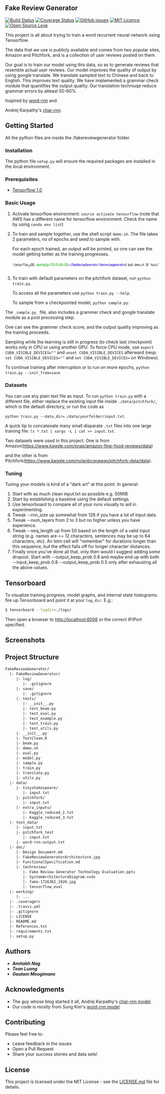 
## Fake Review Generator
[![Build Status](https://travis-ci.org/amitabhnag/FakeReviewGenerator.svg?branch=master)](https://travis-ci.org/amitabhnag/FakeReviewGenerator)
[![Coverage Status](https://coveralls.io/repos/github/amitabhnag/FakeReviewGenerator/badge.svg?branch=master&service=github)](https://coveralls.io/github/amitabhnag/FakeReviewGenerator?branch=master)
[![GitHub issues](https://img.shields.io/github/issues/amitabhnag/FakeReviewGenerator.svg)](https://github.com/amitabhnag/FakeReviewGenerator/issues)
[![MIT Licence](https://badges.frapsoft.com/os/mit/mit.svg?v=103)](https://opensource.org/licenses/mit-license.php)
[![Open Source Love](https://badges.frapsoft.com/os/v2/open-source.svg?v=103)](https://github.com/ellerbrock/open-source-badges/)

This project is all about trying to train a word recurrent neural network using Tensorflow.

The data that we use is publicly available and comes from two popular sites, Amazon and Pitchfork, and is a collection of 
user reviews posted on them.

Our goal is to train our model using this data, so as to generate reviews that resemble actual user reviews. Our model improves the quality of output by using google translate. We translate sampled text to Chinese and back to English. This improves text quality. We have implemented a grammar check module that quantifies the output quality. Our translation techniuqe reduce grammar errors by atleast 50-60%.   

Inspired by [word-rnn](https://github.com/hunkim/word-rnn-tensorflow) and

Andrej Karpathy's [char-rnn](https://github.com/karpathy/char-rnn).

## Getting Started

All the python files are inside the /fakereviewgenerator folder.

### Installation

The python file `setup.py` will ensure the required packages are installed in the local environment. 

### Prerequisites

- [Tensorflow 1.0](http://www.tensorflow.org)

### Basic Usage

1. Activate tensorflow environment: `source activate tensorflow` (note that AWS has a different name for tensorflow environment. Check the name by using `conda env list`) 

2. To train and sample together, use the shell script `demo.sh`. The file takes 2 parameters, no of epochs and seed to sample with.

   For each epoch trained, an output will be printed, so one can see the model getting better as the training progresses.
   
   <img src="/doc/demo_command.JPG" width="550" height="30">


3. To train with default parameters on the pitchfork dataset, run `python train.py`. 

   To access all the parameters use `python train.py --help`.

   To sample from a checkpointed model, `python sample.py`.

The `_sample.py_` file, also includes a grammer check and google translate module as a post processing step.

One can see the grammer check score, and the output quality improving as the training proceeds. 

Sampling while the learning is still in progress (to check last checkpoint) works only in CPU or using another GPU.
To force CPU mode, use `export CUDA_VISIBLE_DEVICES=""` and `unset CUDA_VISIBLE_DEVICES` afterward
(resp. `set CUDA_VISIBLE_DEVICES=""` and `set CUDA_VISIBLE_DEVICES=` on Windows).

To continue training after interruption or to run on more epochs, `python train.py --init_from=save`

### Datasets

You can use any plain text file as input. To run `python train.py` with a different file, either replace the existing input file inside
`./data/pitchfork/`, which is the default directory, or run the code as

 `python train.py --data_dir=./data/yourfolder/input.txt`.

 A quick tip to concatenate many small disparate `.txt` files into one large training file: `ls *.txt | xargs -L 1 cat >> input.txt`.

Two datasets were used in this project. One is from Amazon(https://www.kaggle.com/snap/amazon-fine-food-reviews/data)

and the other is from Pitchfork(https://www.kaggle.com/nolanbconaway/pitchfork-data/data).

### Tuning

Tuning your models is kind of a "dark art" at this point. In general:

1. Start with as much clean input.txt as possible e.g. 50MiB
2. Start by establishing a baseline using the default settings.
3. Use tensorboard to compare all of your runs visually to aid in experimenting.
4. Tweak --rnn_size up somewhat from 128 if you have a lot of input data.
5. Tweak --num_layers from 2 to 3 but no higher unless you have experience.
6. Tweak --seq_length up from 50 based on the length of a valid input string
   (e.g. names are <= 12 characters, sentences may be up to 64 characters, etc).
   An lstm cell will "remember" for durations longer than this sequence, but the effect falls off for longer character distances.
7. Finally once you've done all that, only then would I suggest adding some dropout.
   Start with --output_keep_prob 0.8 and maybe end up with both --input_keep_prob 0.8 --output_keep_prob 0.5 only after exhausting all the above values.

## Tensorboard

To visualize training progress, model graphs, and internal state histograms: fire up Tensorboard and point it at your `log_dir`. E.g.:

```bash
$ tensorboard --logdir=./logs/
```

Then open a browser to [http://localhost:6006](http://localhost:6006) or the correct IP/Port specified.

## Screenshots

<to be added>

## Project Structure

```
FakeReviewGenerator/
  |- FakeReviewGenerator/
     |- log/
        |- .gitignore
     |- save/
        |- .gitignore
     |- tests/
        |- __init__.py
        |- test_beam.py
        |- test_eval.py
        |- test_example.py
        |- test_train.py
        |- test_utils.py
     |- __init__.py
     |- TextClean.R
     |- beam.py
     |- demo.sh
     |- eval.py
     |- model.py
     |- sample.py
     |- train.py
     |- translate.py
     |- utils.py
  |- data/
     |- tinyshakespeare/
        |- input.txt
     |- pitchfork/
        |- input.txt
     |- extra_inputs/
        |- Kaggle_reduced_2.txt
        |- Kaggle_reduced_3.txt
  |- test_data/
     |- input.txt
     |- pitchfork_test
        |- input.txt
     |- word-rnn-output.txt
  |- doc/
     |- Design Document.md
     |- FakeReviewGeneratorArchitecture.jpg
     |- FunctionalSpecification.md
     |- techreview/
        |- Fake Review Generator Technology Evaluation.pptx
        |- SystemArchitectureDiagram.vsdx
        |- fake-1726362_1920.jpg
        |- tensorflow_eval        
  |- working/
     |- ...
  |- .coveragerc
  |- .travis.yml
  |- .gitignore
  |- LICENSE
  |- README.md
  |- References.txt
  |- requirements.txt
  |- setup.py
```

## Authors

* **_Amitabh Nag_** 
* **_Toan Luong_**
* **_Gautam Moogimane_**

## Acknowledgments

* The guy whose blog started it all, Andrej Karpathy's [char-rnn model](https://github.com/karpathy/char-rnn).
* Our code is mostly from Sung Kim's [word-rnn model](https://github.com/hunkim/word-rnn-tensorflow)

## Contributing

Please feel free to:
* Leave feedback in the issues
* Open a Pull Request
* Share your success stories and data sets!

## License

This project is licensed under the MIT License - see the [LICENSE.md](LICENSE.md) file for details.

